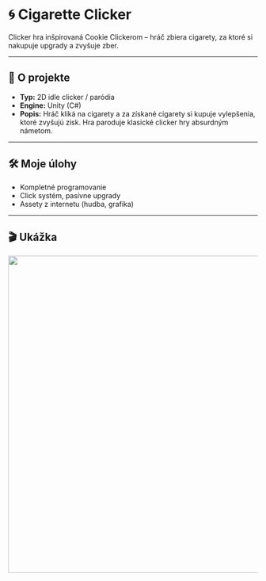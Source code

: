# 🌀 Cigarette Clicker

Clicker hra inšpirovaná Cookie Clickerom – hráč zbiera cigarety, za ktoré si nakupuje upgrady a zvyšuje zber.

---

## 🧩 O projekte

- **Typ:** 2D idle clicker / paródia  
- **Engine:** Unity (C#)  
- **Popis:** Hráč kliká na cigarety a za získané cigarety si kupuje vylepšenia, ktoré zvyšujú zisk. Hra paroduje klasické clicker hry absurdným námetom.

---

## 🛠️ Moje úlohy

- Kompletné programovanie
- Click systém, pasívne upgrady
- Assety z internetu (hudba, grafika)

---

## 🎬 Ukážka

<a href="https://www.youtube.com/watch?v=pbmPA7th_U0" target="_blank">
  <img src="https://img.youtube.com/vi/pbmPA7th_U0/hqdefault.jpg" width="640"/>
</a>
